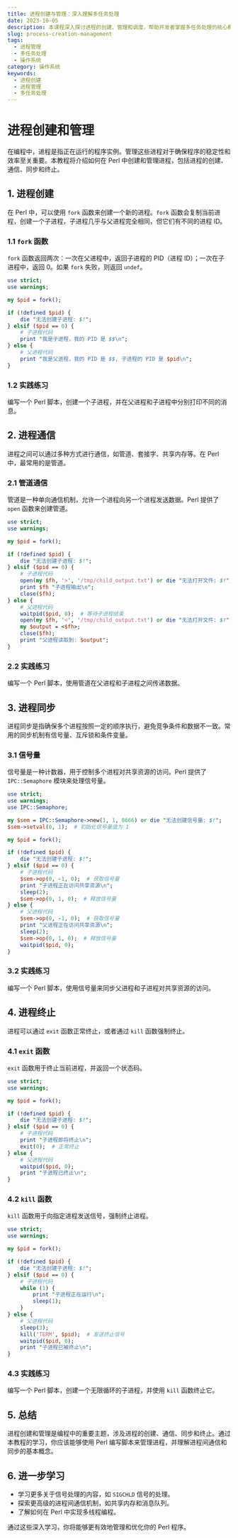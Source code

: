 ```yaml
---
title: 进程创建与管理：深入理解多任务处理
date: 2023-10-05
description: 本课程深入探讨进程的创建、管理和调度，帮助开发者掌握多任务处理的核心概念和实践技巧。
slug: process-creation-management
tags:
  - 进程管理
  - 多任务处理
  - 操作系统
category: 操作系统
keywords:
  - 进程创建
  - 进程管理
  - 多任务处理
---
```


# 进程创建和管理

在编程中，进程是指正在运行的程序实例。管理这些进程对于确保程序的稳定性和效率至关重要。本教程将介绍如何在 Perl 中创建和管理进程，包括进程的创建、通信、同步和终止。

## 1. 进程创建

在 Perl 中，可以使用 `fork` 函数来创建一个新的进程。`fork` 函数会复制当前进程，创建一个子进程，子进程几乎与父进程完全相同，但它们有不同的进程 ID。

### 1.1 `fork` 函数

`fork` 函数返回两次：一次在父进程中，返回子进程的 PID（进程 ID）；一次在子进程中，返回 0。如果 `fork` 失败，则返回 `undef`。

```perl
use strict;
use warnings;

my $pid = fork();

if (!defined $pid) {
    die "无法创建子进程: $!";
} elsif ($pid == 0) {
    # 子进程代码
    print "我是子进程，我的 PID 是 $$\n";
} else {
    # 父进程代码
    print "我是父进程，我的 PID 是 $$, 子进程的 PID 是 $pid\n";
}
```

### 1.2 实践练习

编写一个 Perl 脚本，创建一个子进程，并在父进程和子进程中分别打印不同的消息。

## 2. 进程通信

进程之间可以通过多种方式进行通信，如管道、套接字、共享内存等。在 Perl 中，最常用的是管道。

### 2.1 管道通信

管道是一种单向通信机制，允许一个进程向另一个进程发送数据。Perl 提供了 `open` 函数来创建管道。

```perl
use strict;
use warnings;

my $pid = fork();

if (!defined $pid) {
    die "无法创建子进程: $!";
} elsif ($pid == 0) {
    # 子进程代码
    open(my $fh, '>', '/tmp/child_output.txt') or die "无法打开文件: $!";
    print $fh "子进程输出\n";
    close($fh);
} else {
    # 父进程代码
    waitpid($pid, 0);  # 等待子进程结束
    open(my $fh, '<', '/tmp/child_output.txt') or die "无法打开文件: $!";
    my $output = <$fh>;
    close($fh);
    print "父进程读取到: $output";
}
```

### 2.2 实践练习

编写一个 Perl 脚本，使用管道在父进程和子进程之间传递数据。

## 3. 进程同步

进程同步是指确保多个进程按照一定的顺序执行，避免竞争条件和数据不一致。常用的同步机制有信号量、互斥锁和条件变量。

### 3.1 信号量

信号量是一种计数器，用于控制多个进程对共享资源的访问。Perl 提供了 `IPC::Semaphore` 模块来处理信号量。

```perl
use strict;
use warnings;
use IPC::Semaphore;

my $sem = IPC::Semaphore->new(1, 1, 0666) or die "无法创建信号量: $!";
$sem->setval(0, 1);  # 初始化信号量值为 1

my $pid = fork();

if (!defined $pid) {
    die "无法创建子进程: $!";
} elsif ($pid == 0) {
    # 子进程代码
    $sem->op(0, -1, 0);  # 获取信号量
    print "子进程正在访问共享资源\n";
    sleep(2);
    $sem->op(0, 1, 0);  # 释放信号量
} else {
    # 父进程代码
    $sem->op(0, -1, 0);  # 获取信号量
    print "父进程正在访问共享资源\n";
    sleep(2);
    $sem->op(0, 1, 0);  # 释放信号量
    waitpid($pid, 0);
}
```

### 3.2 实践练习

编写一个 Perl 脚本，使用信号量来同步父进程和子进程对共享资源的访问。

## 4. 进程终止

进程可以通过 `exit` 函数正常终止，或者通过 `kill` 函数强制终止。

### 4.1 `exit` 函数

`exit` 函数用于终止当前进程，并返回一个状态码。

```perl
use strict;
use warnings;

my $pid = fork();

if (!defined $pid) {
    die "无法创建子进程: $!";
} elsif ($pid == 0) {
    # 子进程代码
    print "子进程即将终止\n";
    exit(0);  # 正常终止
} else {
    # 父进程代码
    waitpid($pid, 0);
    print "子进程已终止\n";
}
```

### 4.2 `kill` 函数

`kill` 函数用于向指定进程发送信号，强制终止进程。

```perl
use strict;
use warnings;

my $pid = fork();

if (!defined $pid) {
    die "无法创建子进程: $!";
} elsif ($pid == 0) {
    # 子进程代码
    while (1) {
        print "子进程正在运行\n";
        sleep(1);
    }
} else {
    # 父进程代码
    sleep(3);
    kill('TERM', $pid);  # 发送终止信号
    waitpid($pid, 0);
    print "子进程已被终止\n";
}
```

### 4.3 实践练习

编写一个 Perl 脚本，创建一个无限循环的子进程，并使用 `kill` 函数终止它。

## 5. 总结

进程创建和管理是编程中的重要主题，涉及进程的创建、通信、同步和终止。通过本教程的学习，你应该能够使用 Perl 编写脚本来管理进程，并理解进程间通信和同步的基本概念。

## 6. 进一步学习

- 学习更多关于信号处理的内容，如 `SIGCHLD` 信号的处理。
- 探索更高级的进程间通信机制，如共享内存和消息队列。
- 了解如何在 Perl 中实现多线程编程。

通过这些深入学习，你将能够更有效地管理和优化你的 Perl 程序。